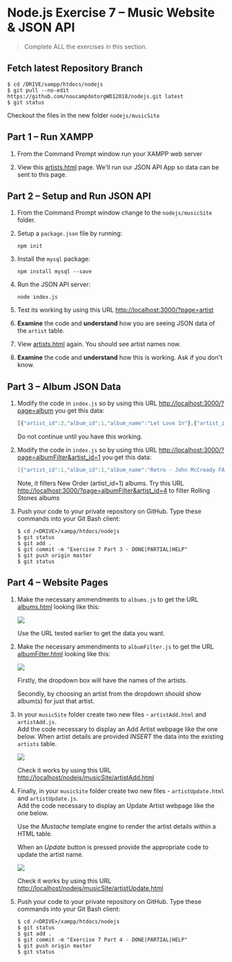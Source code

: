 # Node.js Exercise 7 – Music Website & JSON API
		
> Complete ALL the exercises in this section.

## Fetch latest Repository Branch

```
$ cd /DRIVE/xampp/htdocs/nodejs
$ git pull --no-edit https://github.com/noucampdotorgWD12018/nodejs.git latest
$ git status

```

Checkout the files in the new folder ``nodejs/musicSite``

## Part 1 – Run XAMPP

1.  From the Command Prompt window run your XAMPP web server

1.  View this [artists.html](http://localhost/nodejs/musicSite/artists.html) page.  We'll run our JSON API App so data can be sent to this page.

## Part 2 – Setup and Run JSON API

1.	From the Command Prompt window change to the ``nodejs/musicSite`` folder.

1.  Setup a ``package.json`` file by running:

    ```
    npm init
    ```

1.  Install the ``mysql`` package:

    ```
    npm install mysql --save
    ```

1.  Run the JSON API server:

    ```
    node index.js
    ```

1.  Test its working by using this URL [http://localhost:3000/?page=artist](http://localhost:3000/?page=artist)

1.  **Examine** the code and **understand** how you are seeing JSON data of the ``artist`` table.

1.  View [artists.html](http://localhost/nodejs/musicSite/artists.html) again.  You should see artist names now.

1.  **Examine** the code and **understand** how this is working.  Ask if you don't know.


## Part 3 – Album JSON Data

1.  Modify the code in ``index.js`` so by using this URL [http://localhost:3000/?page=album](http://localhost:3000/?page=album) you get this data:

    ```javascript
    [{"artist_id":2,"album_id":1,"album_name":"Let Love In"},{"artist_id":1,"album_id":1,"album_name":"Retro - John McCready FAN"},{"artist_id":1,"album_id":2,"album_name":"Substance (Disc 2)"},{"artist_id":1,"album_id":3,"album_name":"Retro - Miranda Sawyer POP"},{"artist_id":1,"album_id":4,"album_name":"Retro - New Order / Bobby Gillespie LIVE"},{"artist_id":3,"album_id":1,"album_name":"Live Around The World"},{"artist_id":3,"album_id":2,"album_name":"In A Silent Way"},{"artist_id":1,"album_id":5,"album_name":"Power, Corruption & Lies"},{"artist_id":4,"album_id":1,"album_name":"Exile On Main Street"},{"artist_id":1,"album_id":6,"album_name":"Substance 1987 (Disc 1)"},{"artist_id":5,"album_id":1,"album_name":"Second Coming"},{"artist_id":6,"album_id":1,"album_name":"Light Years"},{"artist_id":1,"album_id":7,"album_name":"Brotherhood"}]

    ```

    Do not continue until you have this working.

1.  Modify the code in ``index.js`` so by using this URL [http://localhost:3000/?page=albumFilter&artist_id=1](http://localhost:3000/?page=albumFilter&artist_id=1) you get this data:

    ```java
    [{"artist_id":1,"album_id":1,"album_name":"Retro - John McCready FAN"},{"artist_id":1,"album_id":2,"album_name":"Substance (Disc 2)"},{"artist_id":1,"album_id":3,"album_name":"Retro - Miranda Sawyer POP"},{"artist_id":1,"album_id":4,"album_name":"Retro - New Order / Bobby Gillespie LIVE"},{"artist_id":1,"album_id":5,"album_name":"Power, Corruption & Lies"},{"artist_id":1,"album_id":6,"album_name":"Substance 1987 (Disc 1)"},{"artist_id":1,"album_id":7,"album_name":"Brotherhood"}]
    ```

    Note, it filters New Order (artist_id=1) albums.  Try this URL [http://localhost:3000/?page=albumFilter&artist_id=4](http://localhost:3000/?page=albumFilter&artist_id=4) to filter Rolling Stones albums
    
1.  Push your code to your private repository on GitHub. Type these commands into your Git Bash client:

    ```
    $ cd /<DRIVE>/xampp/htdocs/nodejs
    $ git status
    $ git add .
    $ git commit -m "Exercise 7 Part 3 - DONE|PARTIAL|HELP"
    $ git push origin master
    $ git status
    ```

## Part 4 – Website Pages

1.  Make the necessary ammendments to ``albums.js`` to get the URL [albums.html](http://localhost/nodejs/musicSite/albums.html) looking like this:

    ![](../images/albums_html.png)

    Use the URL tested earlier to get the data you want.

1.  Make the necessary ammendments to ``albumFilter.js`` to get the URL [albumFilter.html](http://localhost/nodejs/musicSite/albumFilter.html) looking like this:

    ![](../images/albumFilter_html.png)

    Firstly, the dropdown box will have the names of the artists.

    Secondly, by choosing an artist from the dropdown should show album(s) for just that artist.

1.  In your ``musicSite`` folder create two new files - ``artistAdd.html`` and ``artistAdd.js``.  
    Add the code necessary to display an Add Artist webpage like the one below.  When artist details are provided *INSERT* the data into the existing ``artists`` table.

    ![](../images/addArtist_html.png)

    Check it works by using this URL [http://localhost/nodejs/musicSite/artistAdd.html](http://localhost/nodejs/musicSite/artistAdd.html)

1.  Finally, in your ``musicSite`` folder create two new files - ``artistUpdate.html`` and ``artistUpdate.js``.  
    Add the code necessary to display an Update Artist webpage like the one below.  
    
    Use the *Mustache* template engine to render the artist details within a HTML table.

    When an *Update* button is pressed provide the appropriate code to update the artist name.

    ![](../images/artistUpdate_html.png)

    Check it works by using this URL [http://localhost/nodejs/musicSite/artistUpdate.html](http://localhost/nodejs/musicSite/artistUpdate.html)
    
1.  Push your code to your private repository on GitHub. Type these commands into your Git Bash client:

    ```
    $ cd /<DRIVE>/xampp/htdocs/nodejs
    $ git status
    $ git add .
    $ git commit -m "Exercise 7 Part 4 - DONE|PARTIAL|HELP"
    $ git push origin master
    $ git status
    ```